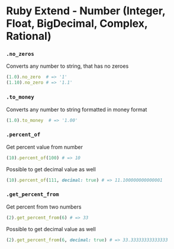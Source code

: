 # Ruby Extend - Number (Integer, Float, BigDecimal, Complex, Rational)



### `.no_zeros`
Converts any number to string, that has no zeroes
```ruby
(1.0).no_zero  # => '1'
(1.10).no_zero # => '1.1'
```


### `.to_money`
Converts any number to string formatted in money format
```ruby
(1.0).to_money  # => '1.00'
```


### `.percent_of`
Get percent value from number
```ruby
(10).percent_of(100) # => 10
```
Possible to get decimal value as well
```ruby
(10).percent_of(111, decimal: true) # => 11.100000000000001
```


### `.get_percent_from`
Get percent from two numbers
```ruby
(2).get_percent_from(6) # => 33
```
Possible to get decimal value as well
```ruby
(2).get_percent_from(6, decimal: true) # => 33.33333333333333
```

